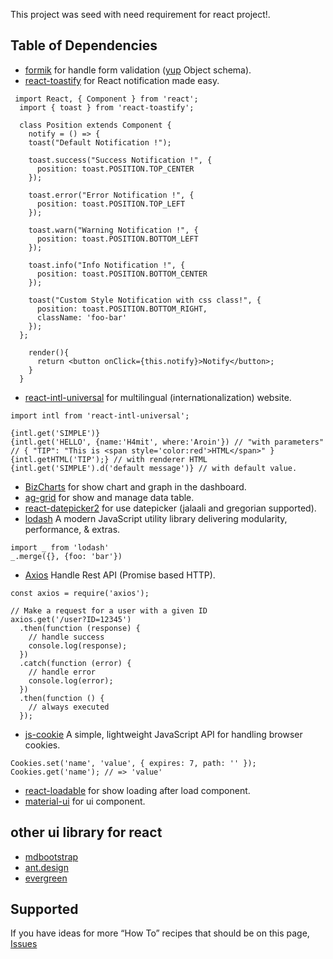 This project was seed with need requirement for react project!.


## Table of Dependencies

- [formik](https://github.com/jaredpalmer/formik) for handle form validation ([yup](https://github.com/jquense/yup) Object schema).
- [react-toastify](https://github.com/fkhadra/react-toastify) for React notification made easy.
```
 import React, { Component } from 'react';
  import { toast } from 'react-toastify';

  class Position extends Component {
    notify = () => {
    toast("Default Notification !");

    toast.success("Success Notification !", {
      position: toast.POSITION.TOP_CENTER
    });

    toast.error("Error Notification !", {
      position: toast.POSITION.TOP_LEFT
    });
    
    toast.warn("Warning Notification !", {
      position: toast.POSITION.BOTTOM_LEFT
    });

    toast.info("Info Notification !", {
      position: toast.POSITION.BOTTOM_CENTER
    });

    toast("Custom Style Notification with css class!", {
      position: toast.POSITION.BOTTOM_RIGHT,
      className: 'foo-bar'
    });
  };

    render(){
      return <button onClick={this.notify}>Notify</button>;
    }
  }
```
- [react-intl-universal](https://github.com/alibaba/react-intl-universal) for multilingual (internationalization) website.
```
import intl from 'react-intl-universal';

{intl.get('SIMPLE')}
{intl.get('HELLO', {name:'H4mit', where:'Aroin'}) // "with parameters"
// { "TIP": "This is <span style='color:red'>HTML</span>" }
{intl.getHTML('TIP');} // with renderer HTML 
{intl.get('SIMPLE').d('default message')} // with default value.
```
- [BizCharts](https://github.com/alibaba/BizCharts) for show chart and graph in the dashboard.
- [ag-grid](https://www.ag-grid.com/react-getting-started/) for show and manage data table. 
- [react-datepicker2](https://github.com/mberneti/react-datepicker2) for use datepicker (jalaali and gregorian supported).
- [lodash](https://github.com/lodash/lodash) A modern JavaScript utility library delivering modularity, performance, & extras.
```
import _ from 'lodash'
_.merge({}, {foo: 'bar'})
```
- [Axios](https://github.com/axios/axios) Handle Rest API (Promise based HTTP).
```
const axios = require('axios');

// Make a request for a user with a given ID
axios.get('/user?ID=12345')
  .then(function (response) {
    // handle success
    console.log(response);
  })
  .catch(function (error) {
    // handle error
    console.log(error);
  })
  .then(function () {
    // always executed
  });
```
- [js-cookie](https://github.com/js-cookie/js-cookie) A simple, lightweight JavaScript API for handling browser cookies.
```
Cookies.set('name', 'value', { expires: 7, path: '' });
Cookies.get('name'); // => 'value'
```
- [react-loadable](https://github.com/jamiebuilds/react-loadable) for show loading after load component.
- [material-ui](https://material-ui.com) for ui component. 
## other ui library for react 
- [mdbootstrap](https://mdbootstrap.com/react)
- [ant.design](https://ant.design/)
- [evergreen](https://github.com/segmentio/evergreen)


## Supported

If you have ideas for more “How To” recipes that should be on this page, [Issues](https://github.com/h4mit/react-seed/issues) 